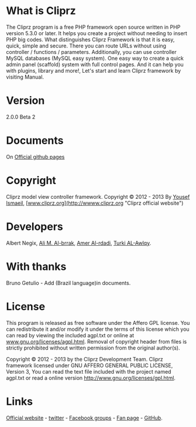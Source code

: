 What is Cliprz
==============

The Cliprz program is a free PHP framework open source written in PHP version 5.3.0 or later.
It helps you create a project without needing to insert PHP big codes.
What distinguishes Cliprz Framework is that it is easy, quick,
simple and secure. There you can route URLs without using controller / functions / parameters.
Additionally, you can use controller MySQL databases (MySQL easy system).
One easy way to create a quick admin panel (scaffold) system with full control pages.
And it can help you with plugins, library and more!,
Let's start and learn Cliprz framework by visiting Manual.

Version
=======
2.0.0 Beta 2

Documents
=========
On [Official github pages](http://cliprz.github.io/cliprz/ "Cliprz Official github pages")

Copyright
=========
Cliprz model view controller framework.
Copyright &copy; 2012 - 2013 By [Yousef Ismaeil](https://www.github.com/Cliprz/ "@Cliprz"), [www.cliprz.org](http://wwww.cliprz.org "Cliprz official website")

Developers
==========

Albert Negix,
[Ali M. Al-brrak](https://github.com/alaa13212 "Ali M. Al-brrak on Github"),
[Amer Al-rdadi](https://github.com/ameralrdadi "Amer Alrdadi on Github"),
[Turki AL-Awlqy](https://github.com/turkialawlqy "Turki AL-Awlqy on Github").

With thanks
===========
Bruno Getulio - Add (Brazil language)﻿in documents.

License
=======

This program is released as free software under the Affero GPL license.
You can redistribute it and/or modify it under the terms of this license which you can read by viewing the included agpl.txt or online at www.gnu.org/licenses/agpl.html.
Removal of copyright header from files is strictly prohibited without written permission from the original author(s).

Copyright &copy; 2012 - 2013 by the Cliprz Development Team.
Cliprz framework licensed under GNU AFFERO GENERAL PUBLIC LICENSE, Version 3,
You can read the text file included with the project named agpl.txt or read a online version http://www.gnu.org/licenses/gpl.html.

Links
=====

[Official website](http://cliprz.org "Cliprz Official website") -
[twitter](http://twitter.com/cliprz "Cliprz on twitter") -
[Facebook groups](http://www.facebook.com/groups/cliprz.org "Cliprz on Facebook groups") -
[Fan page](http://www.facebook.com/CliprzFramework "Cliprz Fan page") -
[GitHub](http://github.com/Cliprz/MVC/ "Cliprz GitHub").
